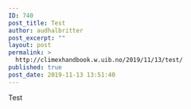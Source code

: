 ```yaml
---
ID: 740
post_title: Test
author: audhalbritter
post_excerpt: ""
layout: post
permalink: >
  http://climexhandbook.w.uib.no/2019/11/13/test/
published: true
post_date: 2019-11-13 13:51:40
---
```

Test